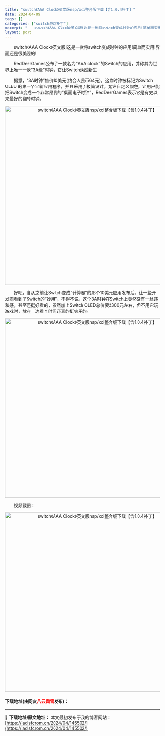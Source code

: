 ```yaml
---
title: "switch《AAA Clock》英文版nsp/xci整合版下载【含1.0.4补丁】"
date: 2024-04-09
tags: []
categories: ["switch游戏补丁"]
excerpt: "　　switch《AAA Clock》英文版!这是一款将switch变成时钟的应用!简单而实用!界面还是很美观的! 　　RedDeerGames公布了一款名为&ldquo;AAA clock&rdquo;的Switch的应用，并称其为世界上唯一一款&ldquo;3A级&rdquo;时钟，它让Swit&hellip;"
layout: post
---
```


 <p>　　switch《AAA Clock》英文版!这是一款将switch变成时钟的应用!简单而实用!界面还是很美观的!</p> <p>　　RedDeerGames公布了一款名为&ldquo;AAA clock&rdquo;的Switch的应用，并称其为世界上唯一一款&ldquo;3A级&rdquo;时钟，它让Switch焕然新生</p> <p>　　据悉，&ldquo;3A时钟&rdquo;售价10美元(约合人民币64元)，这款时钟被标记为Switch OLED 的第一个全新应用程序，并且采用了极简设计，允许自定义颜色，让用户能把Switch变成一个非常昂贵的&ldquo;桌面电子时钟&rdquo;，RedDeerGames表示它是有史以来最好的翻转时钟。</p> <p align="center"><img align="" border="0" src="https://lad.sfcrom.cn/wp-content/uploads/2024/04/20240409_6615391b482e3.jpg" width="584" alt="switch《AAA Clock》英文版nsp/xci整合版下载【含1.0.4补丁】" /></p> <p>　　好吧，自从之前让Switch变成&ldquo;计算器&rdquo;的那个10美元应用发布后，让一些开发商看到了Switch的&ldquo;妙用&rdquo;，不得不说，这个3A时钟在Switch上竟然没有一丝违和感，甚至还挺好看的，虽然加上Switch OLED总价要2300元左右，但不用它玩游戏时，放在一边看个时间还真的挺实用的。</p> <p align="center"><img align="" border="0" src="https://lad.sfcrom.cn/wp-content/uploads/2024/04/20240409_6615391b78326.jpg" width="584" alt="switch《AAA Clock》英文版nsp/xci整合版下载【含1.0.4补丁】" /></p> <p>　　视频截图：</p> <p align="center"><img align="" border="0" src="https://lad.sfcrom.cn/wp-content/uploads/2024/04/20240409_6615391bd566d.jpg" width="584" alt="switch《AAA Clock》英文版nsp/xci整合版下载【含1.0.4补丁】" /></p> <p><h4>下载地址(由网友<font color="red">八云霜雪</font>发布)：</h4></p> 

---
📖 **下载地址/原文地址：** 本文最初发布于我的博客网站：[https://lad.sfcrom.cn/2024/04/145502/](https://lad.sfcrom.cn/2024/04/145502/)
